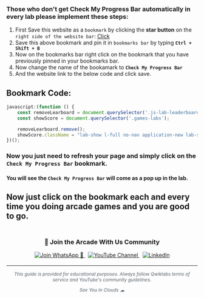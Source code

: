 ### Those who don't get Check My Progress Bar automatically in every lab please implement these steps:

1. First Save this website as a `bookmark` by clicking the **star button** on the `right side of the website bar`: [Click](https://www.cloudskillsboost.google/)
2. Save this above bookmark and pin it in `bookmarks bar` by typing **`Ctrl + Shift + B`**
3. Now on the bookmarks bar right click on the bookmark that you have previously pinned in your bookmarks bar.
4. Now change the name of the bookamark to **`Check My Progress Bar`**
5. And the website link to the below code and click save.

## Bookmark Code:

```javascript
javascript:(function () {
    const removeLearboard = document.querySelector('.js-lab-leaderboard');
    const showScore = document.querySelector('.games-labs');

    removeLearboard.remove();
    showScore.className = "lab-show l-full no-nav application-new lab-show l-full no-nav "
})();
```

### Now you just need to refresh your page and simply click on the **`Check My Progress Bar`** bookmark.
#### You will see the **`Check My Progress Bar`** will come as a pop up in the lab.

## Now just click on the bookmark each and every time you doing arcade games and you are good to go.

<div align="center" style="padding: 5px;">
  <h3>📱 Join the Arcade With Us Community</h3>
  
  <a href="https://chat.whatsapp.com/KN3NvYNTJvU5xMCVTORJtS">
    <img src="https://img.shields.io/badge/Join_WhatsApp-25D366?style=for-the-badge&logo=whatsapp&logoColor=white" alt="Join WhatsApp 👥">
  </a>
  &nbsp;
  <a href="https://youtube.com/@arcadewithus_we?si=yeEby5M3k40gdX4l">
    <img src="https://img.shields.io/badge/Subscribe-Arcade%20With%20Us-FF0000?style=for-the-badge&logo=youtube&logoColor=white" alt="YouTube Channel">
  </a>
  &nbsp;
  <a href="https://www.linkedin.com/in/tripti-gupta-a28a6832b/">
    <img src="https://img.shields.io/badge/LINKEDIN-Tripti%20Gupta-0077B5?style=for-the-badge&logo=linkedin&logoColor=white" alt="LinkedIn">
</a>


</div>

---

<div align="center">
  <p style="font-size: 12px; color: #586069;">
    <em>This guide is provided for educational purposes. Always follow Qwiklabs terms of service and YouTube's community guidelines.</em>
  </p>
  <p style="font-size: 12px; color: #586069;">
    <em>See You In Clouds ☁︎</em>
  </p>
</div>
